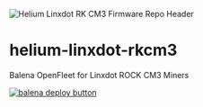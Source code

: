 ![Helium Linxdot RK CM3 Firmware Repo Header](https://cdn.shopify.com/s/files/1/0071/2281/3001/files/Nebra-Firmware-Github-Header-Linxdot.png?v=1676404163)

# helium-linxdot-rkcm3
Balena OpenFleet for Linxdot ROCK CM3 Miners

[![balena deploy button](https://www.balena.io/deploy.svg)](https://dashboard.balena-cloud.com/deploy?repoUrl=https://github.com/NebraLtd/helium-linxdot-rkcm3)

